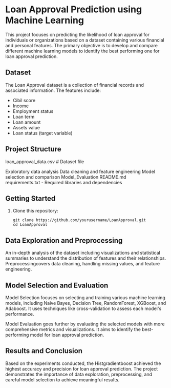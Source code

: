 # Loan Approval Prediction using Machine Learning

This project focuses on predicting the likelihood of loan approval for individuals or organizations based on a dataset containing various financial and personal features. The primary objective is to develop and compare different machine learning models to identify the best performing one for loan approval prediction.

## Dataset

The Loan Approval dataset is a collection of financial records and associated information. The features include:
- Cibil score
- Income
- Employment status
- Loan term  
- Loan amount
- Assets value
- Loan status (target variable)

## Project Structure
   loan_approval_data.csv       # Dataset file

   Exploratory data analysis
   Data cleaning and feature engineering
   Model selection and comparison
   Model_Evaluation
   README.md                        
   requirements.txt - Required libraries and dependencies

## Getting Started

1. Clone this repository:
   ```
   git clone https://github.com/yourusername/LoanApproval.git
   cd LoanApproval
   ```

## Data Exploration and Preprocessing

An in-depth analysis of the dataset including visualizations and statistical summaries to understand the distribution of features and their relationships. Preprocessingcovers data cleaning, handling missing values, and feature engineering.

## Model Selection and Evaluation

Model Selection focuses on selecting and training various machine learning models, including Naive Bayes, Decision Tree, RandomForest, XGBoost, and Adaboost. It uses techniques like cross-validation to assess each model's performance.

Model Evaluation goes further by evaluating the selected models with more comprehensive metrics and visualizations. It aims to identify the best-performing model for loan approval prediction.

## Results and Conclusion

Based on the experiments conducted, the Histgradientboost achieved the highest accuracy and precision for loan approval prediction. The project demonstrates the importance of data exploration, preprocessing, and careful model selection to achieve meaningful results.
